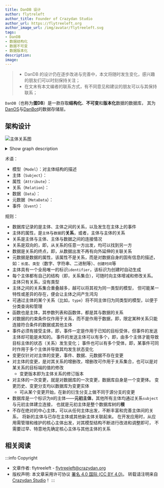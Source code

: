 ```yaml
---
title: DanDB 设计
author: flytreleft
author_title: Founder of Crazydan Studio
author_url: https://flytreeleft.org
author_image_url: /img/avatar/flytreeleft.svg
tags:
- DanDB
- 数据结构化
- 数据不可变
- 数据版本化
description:
image:
---
```


> - DanDB 的设计仍在逐步改进与完善中，本文将随时发生变化，感兴趣的朋友们可以时刻保持关注；
> - 在文末有本文编者的联系方式，有不同意见和建议的朋友可以与其保持联系；

`DanDB`（也称为**蛋DB**）是一款存取**结构化**、**不可变**和**版本化**数据的数据库，
其为[DanOS](./the-dan-os-design.md)与[DanBot](./the-dan-bot-design.md)的数据存储层。

<!-- more -->

## 架构设计

![主体关系图](/img/dandb/arch-subject-relation-graph.svg)
<details>
<summary>Show graph description</summary>
<p>

```js
@startuml

<style>
agent {
  BackGroundColor pink
  LineColor red
  TextColor red
}
storage {
  BackGroundColor palegreen
  LineColor green
  TextColor green
}
cloud {
  BackGroundColor aliceblue
  LineColor blue
  TextColor blue
}
</style>

circle Root #black;line:black [
]

agent e1
agent e2
agent e3
agent e4

storage e1_id [
  ab51b
]
cloud e1_id_type [
  string
]
cloud e1_id_size [
  5
]
cloud e1_id_other [
  ...
]
storage e1_type [
  Org
]
cloud e1_type_type [
  string
]
cloud e1_type_size [
  3
]
cloud e1_type_other [
  ...
]
storage e1_name [
  技术研发部
]
cloud e1_name_type [
  string
]
cloud e1_name_other [
  ...
]
storage e1_other [
  ...
]

storage e2_id [
  cfe78
]
cloud e2_id_type [
  string
]
cloud e2_id_size [
  5
]
cloud e2_id_other [
  ...
]
storage e2_type [
  Org
]
cloud e2_type_type [
  string
]
cloud e2_type_other [
  ...
]
storage e2_name [
  成都分部
]
cloud e2_name_type [
  string
]
cloud e2_name_other [
  ...
]
storage e2_other [
  ...
]

storage e3_id [
  8bda1
]
cloud e3_id_type [
  string
]
cloud e3_id_other [
  ...
]
storage e3_type [
  User
]
cloud e3_type_other [
  ...
]
storage e3_name [
  张三
]
storage e3_other [
  ...
]

storage e4_id [
  a28dc
]
cloud e4_id_type [
  string
]
cloud e4_id_other [
  ...
]
storage e4_type [
  User
]
cloud e4_type_other [
  ...
]
storage e4_name [
  李四
]
storage e4_other [
  ...
]

Root ~~ e1 : entity
Root ~~ e2 : entity
Root ~~ e3 : entity
Root ~~ e4 : entity

e1 --> e2 : parent
e2 --> e3 : leader
e1 --> e4 : staff
e3 --> e4 : friend

e1 .. e1_id : id
e1_id -- e1_id_type : type
e1_id -- e1_id_size : size
e1_id -- e1_id_other : ...
e1 .. e1_name : name
e1_name -- e1_name_type : type
e1_name -- e1_name_other : ...
e1 .. e1_type : type
e1_type -- e1_type_type : type
e1_type -- e1_type_size : size
e1_type -- e1_type_other : ...
e1 .. e1_other : ...

e2 .. e2_id : id
e2_id -- e2_id_type : type
e2_id -- e2_id_size : size
e2_id -- e2_id_other : ...
e2 .. e2_name : name
e2_name -- e2_name_type : type
e2_name -- e2_name_other : ...
e2 .. e2_type : type
e2_type -- e2_type_type : type
e2_type -- e2_type_other : ...
e2 .. e2_other : ...

e3 .. e3_id : id
e3_id -- e3_id_type : type
e3_id -- e3_id_other : ...
e3 .. e3_type : type
e3_type -- e3_type_other : ...
e3 .. e3_name : name
e3 .. e3_other : ...

e4 .. e4_id : id
e4_id -- e4_id_type : type
e4_id -- e4_id_other : ...
e4 .. e4_type : type
e4_type -- e4_type_other : ...
e4 .. e4_name : name
e4 .. e4_other : ...

@enduml
```

</p>
</details>

术语：
- 模型（`Model`）：对主体结构的描述
- 主体（`Subject`）：
- 属性（`Attribute`）：
- 关系（`Relation`）：
- 数据（`Data`）：
- 元数据（`MetaData`）：
- 事件（`Event`）：

规则：
- 数据库记录的是主体、主体之间的关系，以及发生在主体上的事件
- 主体的属性，是`主体`与`数据`的**关系**，或者，主体与主体的关系
- 关系是主体与主体、主体与数据之间的连接情况
- 关系是双向的，即，从关系的任意一方出发，均可以找到另一方
- 数据是关系的终点，即，从数据出发不再有向外延伸的关联关系
- 元数据是数据的属性，该属性不是关系，而是对数据自身的固有信息的描述，
  如：`长度`、`类型`（数字、字符串、二进制等）、`创建时间`等
- 主体具有一个全局唯一的标识`identifier`，该标识为创建时自动生成
- 每个主体都有自己的结构（即，关系集合），可随时向主体增减和修改关系。
  主体只有关系，没有类型
- 主体之间的关系集合重叠越多，越可以将其视为同一类型的模型，
  但可能某一特性或差异的存在，便会让主体之间产生鸿沟
- 可通过主体的某个关系（比如，`type`）将不同主体归为同类型的模型，以便于分类查询和管理
- 函数也是主体，其参数列表和函数体，都是其与数据的关系
- 对数据的约束条件仅作用于关系，而不是作用于数据，即，限定某种关系只能连接符合条件的数据或其他主体
- 事件必须有接受主体，即，事件一定是作用于已知的目标受体，但事件的发送主体却可能是未知的。
  事件的发送主体可以有多个，即，由多个主体才能导致目标主体的状态（关系）发生变化；
  事件也可以有多个受体，即，某事件可同时作用于多个主体并导致其均发生状态变化
- 变更仅针对对主体的变更，事件、数据、元数据不存在变更
- 对主体的变更，是对其关系的增删改，增删改可作用于关系集合，也可以是对某关系的目标端的值的修改
  - 变更版本即为主体关系的修订版本
- 对主体的一次变更，就是对数据库的一次变更，数据库自身是一个变更体。
  变更历史、变更分支均以数据库为变更实体
  - 可从某个变更开始，在新的衍生分支上做不同于源分支的变更
- 数据库是一个标识为`0`的主体——**元初主体**，其他所有主体均通过关系`subject`与元初主体建立连接，
  也就是元初主体是整个数据库树的**根**
- 不存在绝对的中心主体，可以从任何主体出发，不断丰富和完善主体间的关系，
  将新的主体与已存在主体或其他新主体关联起来。
  在开发应用时，从应用需管理和维护的核心主体出发，对其模型结构不断进行改进和调整即可，
  不需要过早、特意地先确定核心主体与其他主体的关系

## 相关阅读


:::info Copyright
- 文章作者: flytreeleft - [flytreeleft@crazydan.org](mailto:flytreeleft@crazydan.org)
- 版权声明: 本文章采用许可协议 [署名 4.0 国际 (CC BY 4.0)](https://creativecommons.org/licenses/by/4.0/)。
  转载请注明来自 [Crazydan Studio](https://studio.crazydan.org/)！
:::
